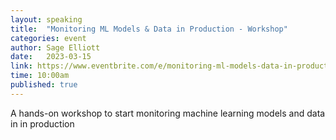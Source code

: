 ```yaml
---
layout: speaking
title:  "Monitoring ML Models & Data in Production - Workshop"
categories: event
author: Sage Elliott
date:   2023-03-15
link: https://www.eventbrite.com/e/monitoring-ml-models-data-in-production-tickets-565619833147?aff=sage
time: 10:00am
published: true
---
```


A hands-on workshop to start monitoring machine learning models and data in in production

